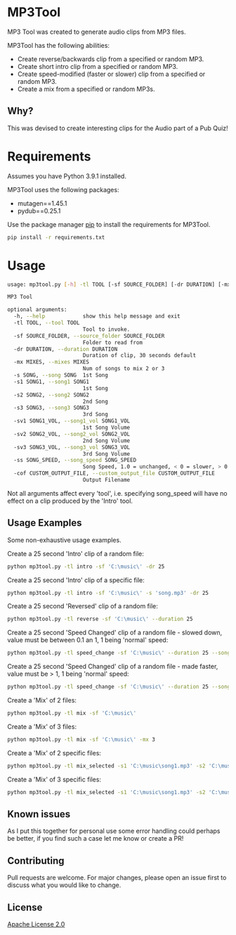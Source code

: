 # MP3Tool

MP3 Tool was created to generate audio clips from MP3 files.

MP3Tool has the following abilities:

* Create reverse/backwards clip from a specified or random MP3.
* Create short intro clip from a specified or random MP3.
* Create speed-modified (faster or slower) clip from a specified or random MP3.
* Create a mix from a specified or random MP3s.

## Why?

This was devised to create interesting clips for the Audio part of a Pub Quiz!

# Requirements

Assumes you have Python 3.9.1 installed.

MP3Tool uses the following packages:

* mutagen==1.45.1
* pydub==0.25.1

Use the package manager [pip](https://pip.pypa.io/en/stable/) to install the requirements for MP3Tool.

```bash
pip install -r requirements.txt
```
# Usage

```bash
usage: mp3tool.py [-h] -tl TOOL [-sf SOURCE_FOLDER] [-dr DURATION] [-mx MIXES] [-s SONG] [-s1 SONG1] [-s2 SONG2] [-s3 SONG3] [-sv1 SONG1_VOL] [-sv2 SONG2_VOL] [-sv3 SONG3_VOL] [-ss SONG_SPEED] [-cof CUSTOM_OUTPUT_FILE]

MP3 Tool

optional arguments:
  -h, --help            show this help message and exit
  -tl TOOL, --tool TOOL
                        Tool to invoke.
  -sf SOURCE_FOLDER, --source_folder SOURCE_FOLDER
                        Folder to read from
  -dr DURATION, --duration DURATION
                        Duration of clip, 30 seconds default
  -mx MIXES, --mixes MIXES
                        Num of songs to mix 2 or 3
  -s SONG, --song SONG  1st Song
  -s1 SONG1, --song1 SONG1
                        1st Song
  -s2 SONG2, --song2 SONG2
                        2nd Song
  -s3 SONG3, --song3 SONG3
                        3rd Song
  -sv1 SONG1_VOL, --song1_vol SONG1_VOL
                        1st Song Volume
  -sv2 SONG2_VOL, --song2_vol SONG2_VOL
                        2nd Song Volume
  -sv3 SONG3_VOL, --song3_vol SONG3_VOL
                        3rd Song Volume
  -ss SONG_SPEED, --song_speed SONG_SPEED
                        Song Speed, 1.0 = unchanged, < 0 = slower, > 0 = faster
  -cof CUSTOM_OUTPUT_FILE, --custom_output_file CUSTOM_OUTPUT_FILE
                        Output Filename
```

Not all arguments affect every 'tool', i.e. specifying song_speed will have no effect on a clip produced by the 'Intro' tool.

## Usage Examples

Some non-exhaustive usage examples.

Create a 25 second 'Intro' clip of a random file:
```bash
python mp3tool.py -tl intro -sf 'C:\music\' -dr 25
```

Create a 25 second 'Intro' clip of a specific file:
```bash
python mp3tool.py -tl intro -sf 'C:\music\' -s 'song.mp3' -dr 25
```

Create a 25 second 'Reversed' clip of a random file:
```bash
python mp3tool.py -tl reverse -sf 'C:\music\' --duration 25
```

Create a 25 second 'Speed Changed' clip of a random file - slowed down, value must be between 0.1 an 1, 1 being 'normal' speed:
```bash
python mp3tool.py -tl speed_change -sf 'C:\music\' --duration 25 --song_speed 0.5
```

Create a 25 second 'Speed Changed' clip of a random file - made faster, value must be > 1, 1 being 'normal' speed:
```bash
python mp3tool.py -tl speed_change -sf 'C:\music\' --duration 25 --song_speed 0.5
```

Create a 'Mix' of 2 files:
```bash
python mp3tool.py -tl mix -sf 'C:\music\'
```

Create a 'Mix' of 3 files:
```bash
python mp3tool.py -tl mix -sf 'C:\music\' -mx 3
```

Create a 'Mix' of 2 specific files:
```bash
python mp3tool.py -tl mix_selected -s1 'C:\music\song1.mp3' -s2 'C:\music\song2.mp3'
```

Create a 'Mix' of 3 specific files:
```bash
python mp3tool.py -tl mix_selected -s1 'C:\music\song1.mp3' -s2 'C:\music\song2.mp3' -s3 'C:\music\song3.mp3' -mx 3
```

## Known issues

As I put this together for personal use some error handling could perhaps be better, if you find such a case let me know or create a PR!

## Contributing

Pull requests are welcome. For major changes, please open an issue first to discuss what you would like to change.

## License
[Apache License 2.0](https://choosealicense.com/licenses/apache-2.0/)

